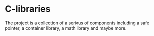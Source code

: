 # C-libraries
The project is a collection of a serious of components including a safe pointer, a container library, a math library and maybe more.
